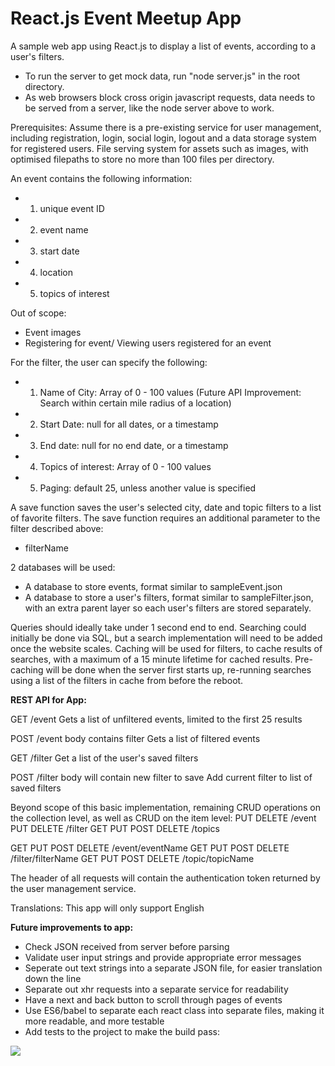 # React.js Event Meetup App

A sample web app using React.js to display a list of events, according to a user's filters.
- To run the server to get mock data, run "node server.js" in the root directory.
- As web browsers block cross origin javascript requests, data needs to be served from a server, like the node server above to work.




Prerequisites:
Assume there is a pre-existing service for user management, including registration, login, social login, logout and a data storage system for registered users.
File serving system for assets such as images, with optimised filepaths to store no more than 100 files per directory.

An event contains the following information:
- 1. unique event ID
- 2. event name
- 3. start date
- 4. location
- 5. topics of interest

Out of scope:
- Event images
- Registering for event/ Viewing users registered for an event

For the filter, the user can specify the following:
- 1. Name of City: Array of 0 - 100 values (Future API Improvement: Search within certain mile radius of a location)
- 2. Start Date: null for all dates, or a timestamp
- 3. End date: null for no end date, or a timestamp
- 4. Topics of interest: Array of 0 - 100 values
- 5. Paging: default 25, unless another value is specified

A save function saves the user's selected city, date and topic filters to a list of favorite filters.
The save function requires an additional parameter to the filter described above:
- filterName

2 databases will be used:
- A database to store events, format similar to sampleEvent.json
- A database to store a user's filters, format similar to sampleFilter.json, with an extra parent layer so each user's filters are stored separately.

Queries should ideally take under 1 second end to end.
Searching could initially be done via SQL, but a search implementation will need to be added once the website scales.
Caching will be used for filters, to cache results of searches, with a maximum of a 15 minute lifetime for cached results.
Pre-caching will be done when the server first starts up, re-running searches using a list of the filters in cache from before the reboot.

**REST API for App:**

GET /event
Gets a list of unfiltered events, limited to the first 25 results

POST /event
body contains filter
Gets a list of filtered events

GET /filter
Get a list of the user's saved filters
 
POST /filter
body will contain new filter to save
Add current filter to list of saved filters

Beyond scope of this basic implementation, remaining CRUD operations on the collection level, as well as CRUD on the item level:
PUT DELETE /event
PUT DELETE /filter
GET PUT POST DELETE /topics

GET PUT POST DELETE /event/eventName
GET PUT POST DELETE /filter/filterName
GET PUT POST DELETE /topic/topicName

The header of all requests will contain the authentication token returned by the user management service. 

Translations:
This app will only support English

**Future improvements to app:**
- Check JSON received from server before parsing
- Validate user input strings and provide appropriate error messages
- Seperate out text strings into a separate JSON file, for easier translation down the line
- Separate out xhr requests into a separate service for readability
- Have a next and back button to scroll through pages of events
- Use ES6/babel to separate each react class into separate files, making it more readable, and more testable
- Add tests to the project to make the build pass:
 <img src="https://travis-ci.org/Simon-Briggs/sampleMeetupApp.svg?branch=master">
